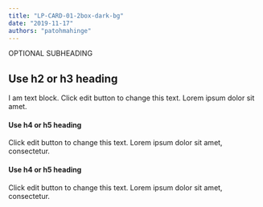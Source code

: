 ```yaml
---
title: "LP-CARD-01-2box-dark-bg"
date: "2019-11-17"
authors: "patohmahinge"
---
```


OPTIONAL SUBHEADING

## Use h2 or h3 heading

I am text block. Click edit button to change this text. Lorem ipsum dolor sit amet.

#### Use h4 or h5 heading

Click edit button to change this text. Lorem ipsum dolor sit amet, consectetur.

#### Use h4 or h5 heading

Click edit button to change this text. Lorem ipsum dolor sit amet, consectetur.
